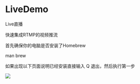 # LiveDemo
Live直播

快速集成RTMP的视频推流

首先确保你的电脑是否安装了Homebrew

man brew

如果出现以下页面说明已经安装直接输入 Q 退出，然后执行第一步

![](https://github.com/zhuzhongshen/LiveDemo/blob/master/screenshots/screenshots01.png)
